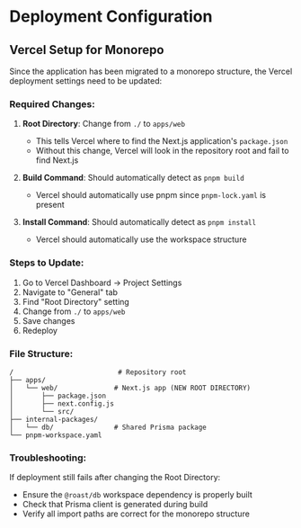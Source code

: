 # Deployment Configuration

## Vercel Setup for Monorepo

Since the application has been migrated to a monorepo structure, the Vercel deployment settings need to be updated:

### Required Changes:

1. **Root Directory**: Change from `./` to `apps/web`
   - This tells Vercel where to find the Next.js application's `package.json`
   - Without this change, Vercel will look in the repository root and fail to find Next.js

2. **Build Command**: Should automatically detect as `pnpm build` 
   - Vercel should automatically use pnpm since `pnpm-lock.yaml` is present

3. **Install Command**: Should automatically detect as `pnpm install`
   - Vercel should automatically use the workspace structure

### Steps to Update:

1. Go to Vercel Dashboard → Project Settings
2. Navigate to "General" tab
3. Find "Root Directory" setting
4. Change from `./` to `apps/web`
5. Save changes
6. Redeploy

### File Structure:
```
/                          # Repository root
├── apps/
│   └── web/              # Next.js app (NEW ROOT DIRECTORY)
│       ├── package.json
│       ├── next.config.js
│       └── src/
├── internal-packages/
│   └── db/               # Shared Prisma package
└── pnpm-workspace.yaml
```

### Troubleshooting:

If deployment still fails after changing the Root Directory:
- Ensure the `@roast/db` workspace dependency is properly built
- Check that Prisma client is generated during build
- Verify all import paths are correct for the monorepo structure